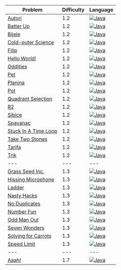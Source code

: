 | Problem                                                                  | Difficulty | Language                                                                           |
| ---                                                                      | ---        | ---                                                                                |
| [Autori](https://open.kattis.com/problems/autori)                        | 1.2        | [![Java](https://java.com/favicon.ico)](../master/Java/1.2/Autori.java)            |
| [Batter Up](https://open.kattis.com/problems/batterup)                   | 1.2        | [![Java](https://java.com/favicon.ico)](../master/Java/1.2/BatterUp.java)          |
| [Bijele](https://open.kattis.com/problems/bijele)                        | 1.2        | [![Java](https://java.com/favicon.ico)](../master/Java/1.2/Bijele.java)            |
| [Cold-puter Science](https://open.kattis.com/problems/cold)              | 1.2        | [![Java](https://java.com/favicon.ico)](../master/Java/1.2/ColdPuterScience.java)  |
| [Filip](https://open.kattis.com/problems/filip)                          | 1.2        | [![Java](https://java.com/favicon.ico)](../master/Java/1.2/Filip.java)             |
| [Hello World!](https://open.kattis.com/problems/hello)                   | 1.2        | [![Java](https://java.com/favicon.ico)](../master/Java/1.2/HelloWorld.java)        |
| [Oddities](https://open.kattis.com/problems/oddities)                    | 1.2        | [![Java](https://java.com/favicon.ico)](../master/Java/1.2/HissingMicrophone.java) |
| [Pet](https://open.kattis.com/problems/pet)                              | 1.2        | [![Java](https://java.com/favicon.ico)](../master/Java/1.2/Oddities.java)          |
| [Planina](https://open.kattis.com/problems/planina)                      | 1.2        | [![Java](https://java.com/favicon.ico)](../master/Java/1.2/Pet.java)               |
| [Pot](https://open.kattis.com/problems/pot)                              | 1.2        | [![Java](https://java.com/favicon.ico)](../master/Java/1.2/Planina.java)           |
| [Quadrant Selection](https://open.kattis.com/problems/quadrant)          | 1.2        | [![Java](https://java.com/favicon.ico)](../master/Java/1.2/Pot.java)               |
| [R2](https://open.kattis.com/problems/r2)                                | 1.2        | [![Java](https://java.com/favicon.ico)](../master/Java/1.2/Quadrant.java)          |
| [Sibice](https://open.kattis.com/problems/sibice)                        | 1.2        | [![Java](https://java.com/favicon.ico)](../master/Java/1.2/R2.java)                |
| [Spavanac](https://open.kattis.com/problems/spavanac)                    | 1.2        | [![Java](https://java.com/favicon.ico)](../master/Java/1.2/Sibice.java)            |
| [Stuck In A Time Loop](https://open.kattis.com/problems/timeloop)        | 1.2        | [![Java](https://java.com/favicon.ico)](../master/Java/1.2/StuckInATimeLoop.java)  |
| [Take Two Stones](https://open.kattis.com/problems/twostones)            | 1.2        | [![Java](https://java.com/favicon.ico)](../master/Java/1.2/TakeTwoStones.java)     |
| [Tarifa](https://open.kattis.com/problems/tarifa)                        | 1.2        | [![Java](https://java.com/favicon.ico)](../master/Java/1.2/Tarifa.java)            |
| [Trik](https://open.kattis.com/problems/trik)                            | 1.2        | [![Java](https://java.com/favicon.ico)](../master/Java/1.2/Trik.java)              |
| ---                                                                      | ---        | ---                                                                                |
| [Grass Seed Inc.](https://open.kattis.com/problems/grassseed)            | 1.3        | [![Java](https://java.com/favicon.ico)](../master/Java/1.3/GrassSeedInc.java)      |
| [Hissing Microphone](https://open.kattis.com/problems/hissingmicrophone) | 1.3        | [![Java](https://java.com/favicon.ico)](../master/Java/1.3/NoDuplicates.java)      |
| [Ladder](https://open.kattis.com/problems/ladder)                        | 1.3        | [![Java](https://java.com/favicon.ico)](../master/Java/1.3/Ladder.java)            |
| [Nasty Hacks](https://open.kattis.com/problems/nastyhacks)               | 1.3        | [![Java](https://java.com/favicon.ico)](../master/Java/1.3/NastyHacks.java)        |
| [No Duplicates](https://open.kattis.com/problems/nodup)                  | 1.3        | [![Java](https://java.com/favicon.ico)](../master/Java/1.3/OddManOut.java)         |
| [Number Fun](https://open.kattis.com/problems/numberfun)                 | 1.3        | [![Java](https://java.com/favicon.ico)](../master/Java/1.3/NumberFun.java)         |
| [Odd Man Out](https://open.kattis.com/problems/oddmanout)                | 1.3        | [![Java](https://java.com/favicon.ico)](../master/Java/1.3/SevenWonders.java)      |
| [Seven Wonders](https://open.kattis.com/problems/sevenwonders)           | 1.3        | [![Java](https://java.com/favicon.ico)](../master/Java/1.3/SolvingForCarrots.java) |
| [Solving for Carrots](https://open.kattis.com/problems/carrots)          | 1.3        | [![Java](https://java.com/favicon.ico)](../master/Java/1.3/Spavanac.java)          |
| [Speed Limit](https://open.kattis.com/problems/speedlimit)               | 1.3        | [![Java](https://java.com/favicon.ico)](../master/Java/1.3/SpeedLimit.java)        |
| ---                                                                      | ---        | ---                                                                                |
| [Aaah!](https://open.kattis.com/problems/aaah)                           | 1.7        | [![Java](https://java.com/favicon.ico)](../master/Java/1.3/Aaah.java)              |